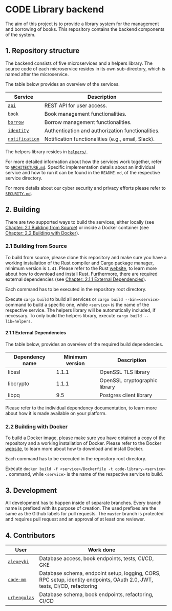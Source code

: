 # CODE Library backend

The aim of this project is to provide a library system for the management
and borrowing of books. This repository contains the backend components of the system.


## 1. Repository structure

The backend consists of five microservices and a helpers library. The source code of each microservice resides in its own sub-directory, which is named after the microservice.

The table below provides an overview of the services.

| Service                           | Description                                        |
| --------------------------------- | -------------------------------------------------- |
| [`api`](./api/)                   | REST API for user access.                          |
| [`book`](./book/)                 | Book management functionalities.                   |
| [`borrow`](./borrow/)             | Borrow management functionalities.                 |
| [`identity`](./identity/)         | Authentication and authorization functionalities.  |
| [`notification`](./notification/) | Notification functionalities (e.g., email, Slack). |

The helpers library resides in [`helpers/`](./helpers/).

For more detailed information about how the services work together, refer to [`ARCHITECTURE.md`](./ARCHITECTURE.md).
Specific implementation details about an individual service and how to run it can be found in the `README.md`, of the respective service directory.

For more details about our cyber security and privacy efforts please refer to [`SECURITY.md`](./SECURITY.md).

## 2. Building

There are two supported ways to build the services, either locally (see [Chapter: 2.1 Building from Source](#21-building-from-source)) or
inside a Docker container (see [Chapter: 2.2 Building with Docker](#22-building-with-docker)).


### 2.1 Building from Source

To build from source, please clone this repository and make sure you have a working
installation of the Rust compiler and Cargo package manager, minimum version is `1.41`. Please refer to the Rust
[website](https://www.rust-lang.org/tools/install), to learn more about how to download and install Rust.
Furthermore, there are required external dependencies (see [Chapter: 2.1.1 External Dependencies](#211-external-dependencies)).

Each command has to be executed in the repository root directory.

Execute `cargo build` to build all services or `cargo build --bin=<service>` command to build a specific one, while `<service>` is the name of the respective service. The helpers library will be automatically included, if necessary.
To only build the helpers library, execute `cargo build --lib=helpers`.

#### 2.1.1 External Dependencies

The table below, provides an overview of the required build dependencies.

| Dependency name | Minimum version | Description                   |
| --------------- | --------------- | ----------------------------- |
| libssl          | 1.1.1           | OpenSSL TLS library           |
| libcrypto       | 1.1.1           | OpenSSL cryptographic library |
| libpq           | 9.5             | Postgres client library       |

Please refer to the individual dependency documentation, to learn more about how it is made available on your platform.


### 2.2 Building with Docker

To build a Docker image, please make sure you have obtained a copy of the repository and a working
installation of Docker. Please refer to the Docker [website](https://docs.docker.com/), to learn more about how to download and install Docker.

Each command has to be executed in the repository root directory.

Execute `docker build -f <service>/Dockerfile -t code-library-<service> .` command, while `<service>` is the name of the respective service to build.


## 3. Development

All development has to happen inside of separate branches. Every branch name is prefixed with its purpose of creation.
The used prefixes are the same as the Github labels for pull requests.
The `master` branch is protected and requires pull request and an approval of at least one reviewer.

## 4. Contributors

| User                                  | Work done                                                                                                                |
| ------------------------------------- | ------------------------------------------------------------------------------------------------------------------------ |
| [`alexeybi`](github.com/alexeybi)     | Database access, book endpoints, tests, CI/CD, GKE                                                                       |
| [`code-mm`](github.com/code-mm)       | Database schema, endpoint setup, logging, CORS, RPC setup, identity endpoints, OAuth 2.0, JWT, tests, CI/CD, refactoring |
| [`urhengulas`](github.com/urhengulas) | Database schema, book endpoints, refactoring, CI/CD                                                                      |
